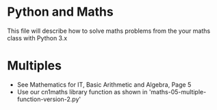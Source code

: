 Python and Maths
================

This file will describe how to solve maths problems from the your maths class with Python 3.x

Multiples
=========
- See Mathematics for IT, Basic Arithmetic and Algebra, Page 5
- Use our cn1maths library function as shown in 'maths-05-multiple-function-version-2.py'
